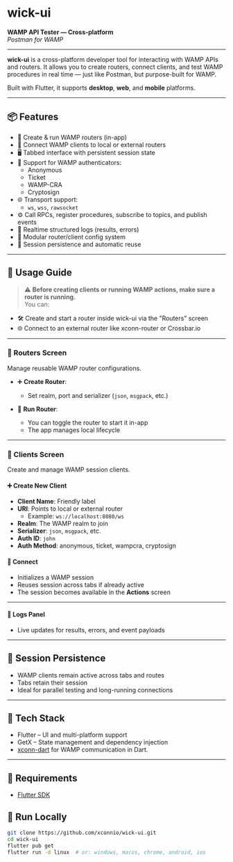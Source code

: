 # wick-ui

**WAMP API Tester — Cross-platform**  
_Postman for WAMP_

---

**wick-ui** is a cross-platform developer tool for interacting with WAMP APIs and routers. It allows you to create routers, connect clients, and test WAMP procedures in real time — just like Postman, but purpose-built for WAMP.

Built with Flutter, it supports **desktop**, **web**, and **mobile** platforms.

---

## 📦 Features

- 🔌 Create & run WAMP routers (in-app)
- 🤖 Connect WAMP clients to local or external routers
- 🖥️ Tabbed interface with persistent session state
- 🔐 Support for WAMP authenticators:
    - Anonymous
    - Ticket
    - WAMP-CRA
    - Cryptosign
- 🌐 Transport support:
    - `ws`, `wss`, `rawsocket`
- ⚙️ Call RPCs, register procedures, subscribe to topics, and publish events
- 🧾 Realtime structured logs (results, errors)
- 🧰 Modular router/client config system
- 🧠 Session persistence and automatic reuse
---

## 🧭 Usage Guide

> ⚠️ **Before creating clients or running WAMP actions, make sure a router is running.**  
You can:
- 🛠️ Create and start a router inside wick-ui via the "Routers" screen
- 🌐 Connect to an external router like xconn-router or Crossbar.io

---

### 🔌 Routers Screen

Manage reusable WAMP router configurations.

- ➕ **Create Router**:
    - Set realm, port and serializer (`json`, `msgpack`, etc.)

- 🔌 **Run Router**:
    - You can toggle the router to start it in-app
    - The app manages local lifecycle
---

### 🤖 Clients Screen

Create and manage WAMP session clients.

#### ➕ Create New Client

- **Client Name**: Friendly label
- **URI**: Points to local or external router
    - Example: `ws://localhost:8080/ws`
- **Realm**: The WAMP realm to join
- **Serializer**: `json`, `msgpack`, etc.
- **Auth ID**: `john`
- **Auth Method**: anonymous, ticket, wampcra, cryptosign

#### 🔌 Connect

- Initializes a WAMP session
- Reuses session across tabs if already active
- The session becomes available in the **Actions** screen

---



#### 🔎 Logs Panel

- Live updates for results, errors, and event payloads
---

## 📂 Session Persistence

- WAMP clients remain active across tabs and routes
- Tabs retain their session
- Ideal for parallel testing and long-running connections

---

## 🧰 Tech Stack

- Flutter – UI and multi-platform support
- GetX – State management and dependency injection
- [xconn-dart](https://github.com/xconnio/xconn-dart) for WAMP communication in Dart.
---

## 🔧 Requirements

- [Flutter SDK](https://docs.flutter.dev/get-started/install)

## 🚀 Run Locally

```bash
git clone https://github.com/xconnio/wick-ui.git
cd wick-ui
flutter pub get
flutter run -d linux  # or: windows, macos, chrome, android, ios